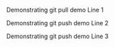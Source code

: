 Demonstrating git pull demo Line 1

Demonstrating git push demo Line 2

Demonstrating git push demo Line 3